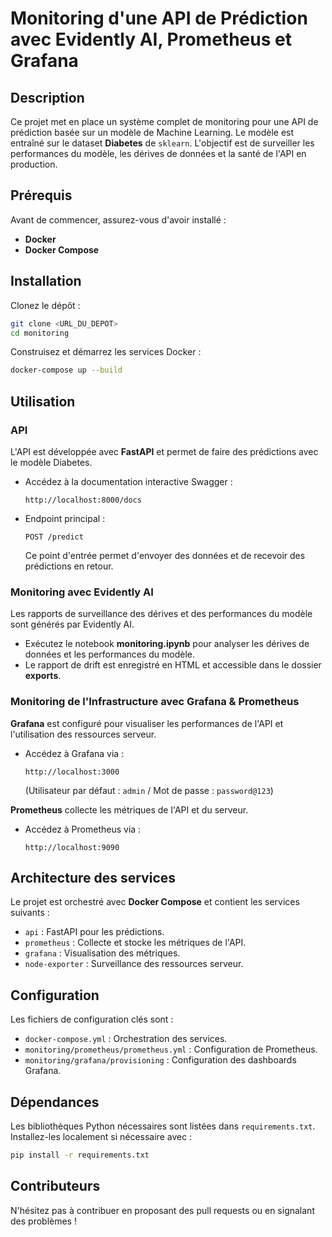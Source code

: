 # Monitoring d'une API de Prédiction avec Evidently AI, Prometheus et Grafana

## Description
Ce projet met en place un système complet de monitoring pour une API de prédiction basée sur un modèle de Machine Learning. Le modèle est entraîné sur le dataset **Diabetes** de `sklearn`. L'objectif est de surveiller les performances du modèle, les dérives de données et la santé de l'API en production.

## Prérequis
Avant de commencer, assurez-vous d'avoir installé :
- **Docker**
- **Docker Compose**

## Installation

Clonez le dépôt :
```bash
git clone <URL_DU_DEPOT>
cd monitoring
```

Construisez et démarrez les services Docker :
```bash
docker-compose up --build
```

## Utilisation
### API
L'API est développée avec **FastAPI** et permet de faire des prédictions avec le modèle Diabetes.

- Accédez à la documentation interactive Swagger :
  ```
  http://localhost:8000/docs
  ```
- Endpoint principal :
  ```
  POST /predict
  ```
  Ce point d'entrée permet d'envoyer des données et de recevoir des prédictions en retour.

### Monitoring avec Evidently AI
Les rapports de surveillance des dérives et des performances du modèle sont générés par Evidently AI.

- Exécutez le notebook **monitoring.ipynb** pour analyser les dérives de données et les performances du modèle.
- Le rapport de drift est enregistré en HTML et accessible dans le dossier **exports**.

### Monitoring de l'Infrastructure avec Grafana & Prometheus

**Grafana** est configuré pour visualiser les performances de l'API et l'utilisation des ressources serveur.
- Accédez à Grafana via :
  ```
  http://localhost:3000
  ```
  (Utilisateur par défaut : `admin` / Mot de passe : `password@123`)

**Prometheus** collecte les métriques de l'API et du serveur.
- Accédez à Prometheus via :
  ```
  http://localhost:9090
  ```

## Architecture des services
Le projet est orchestré avec **Docker Compose** et contient les services suivants :
- `api` : FastAPI pour les prédictions.
- `prometheus` : Collecte et stocke les métriques de l'API.
- `grafana` : Visualisation des métriques.
- `node-exporter` : Surveillance des ressources serveur.

## Configuration
Les fichiers de configuration clés sont :
- `docker-compose.yml` : Orchestration des services.
- `monitoring/prometheus/prometheus.yml` : Configuration de Prometheus.
- `monitoring/grafana/provisioning` : Configuration des dashboards Grafana.

## Dépendances
Les bibliothèques Python nécessaires sont listées dans `requirements.txt`.
Installez-les localement si nécessaire avec :
```bash
pip install -r requirements.txt
```

## Contributeurs
N'hésitez pas à contribuer en proposant des pull requests ou en signalant des problèmes !


